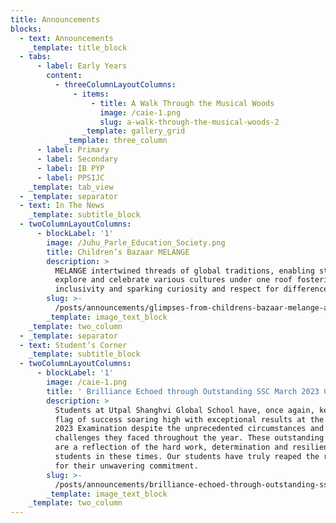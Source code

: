 ```yaml
---
title: Announcements
blocks:
  - text: Announcements
    _template: title_block
  - tabs:
      - label: Early Years
        content:
          - threeColumnLayoutColumns:
              - items:
                  - title: A Walk Through the Musical Woods
                    image: /caie-1.png
                    slug: a-walk-through-the-musical-woods-2
                _template: gallery_grid
            _template: three_column
      - label: Primary
      - label: Secondary
      - label: IB PYP
      - label: PPSIJC
    _template: tab_view
  - _template: separator
  - text: In The News
    _template: subtitle_block
  - twoColumnLayoutColumns:
      - blockLabel: '1'
        image: /Juhu_Parle_Education_Society.png
        title: Children’s Bazaar MELANGE
        description: >
          MELANGE intertwined threads of global traditions, enabling students to
          explore and celebrate various cultures under one roof fostering
          inclusivity and sparking curiosity and respect for differences.
        slug: >-
          /posts/announcements/glimpses-from-childrens-bazaar-melange-a-multicultural-extravaganza-by-team-pta-of-usgs/
        _template: image_text_block
    _template: two_column
  - _template: separator
  - text: Student’s Corner
    _template: subtitle_block
  - twoColumnLayoutColumns:
      - blockLabel: '1'
        image: /caie-1.png
        title: ' Brilliance Echoed through Outstanding SSC March 2023 Cambridge Results'
        description: >
          Students at Utpal Shanghvi Global School have, once again, kept the
          flag of success soaring high with exceptional results at the SSC March
          2023 Examination despite the unprecedented circumstances and
          challenges they faced throughout the year. These outstanding results
          are a reflection of the hard work, determination and resilience of our
          students in these times. Our students have truly reaped the rewards
          for their unwavering commitment.
        slug: >-
          /posts/announcements/brilliance-echoed-through-outstanding-ssc-march-2023-cambridge-results
        _template: image_text_block
    _template: two_column
---
```


